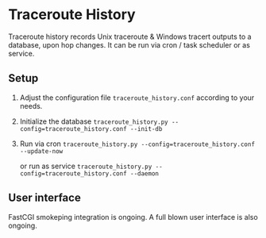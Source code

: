 # Traceroute History

Traceroute history records Unix traceroute & Windows tracert outputs to a database, upon hop changes.
It can be run via cron / task scheduler or as service.

## Setup

1. Adjust the configuration file `traceroute_history.conf` according to your needs.
2. Initialize the database
   `traceroute_history.py --config=traceroute_history.conf --init-db`
3. Run via cron
   `traceroute_history.py --config=traceroute_history.conf --update-now`
   
   or run as service
   `traceroute_history.py --config=traceroute_history.conf --daemon`
   
## User interface

FastCGI smokeping integration is ongoing.
A full blown user interface is also ongoing.
